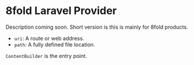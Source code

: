 # 8fold Laravel Provider

Description coming soon. Short version is this is mainly for 8fold products.

- `uri`: A route or web address.
- `path`: A fully defined file location.

`ContentBuilder` is the entry point.
